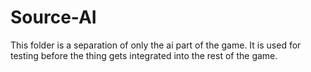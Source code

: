 # Source-AI

This folder is a separation of only the ai part of the game. 
It is used for testing before the thing gets integrated into the rest
of the game. 

